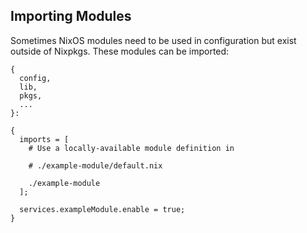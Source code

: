 ## Importing Modules

Sometimes NixOS modules need to be used in configuration but exist outside of Nixpkgs. These modules can be imported:

```programlisting
{
  config,
  lib,
  pkgs,
  ...
}:

{
  imports = [
    # Use a locally-available module definition in

    # ./example-module/default.nix

    ./example-module
  ];

  services.exampleModule.enable = true;
}
```
